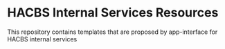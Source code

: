 # HACBS Internal Services Resources

This repository contains templates that are proposed by app-interface for HACBS internal services

